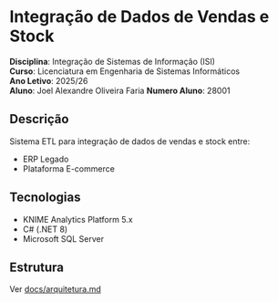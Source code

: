 # Integração de Dados de Vendas e Stock

**Disciplina**: Integração de Sistemas de Informação (ISI)  
**Curso**: Licenciatura em Engenharia de Sistemas Informáticos  
**Ano Letivo**: 2025/26  
**Aluno**: Joel Alexandre Oliveira Faria
**Numero Aluno**: 28001 

## Descrição

Sistema ETL para integração de dados de vendas e stock entre:
- ERP Legado 
- Plataforma E-commerce

## Tecnologias

- KNIME Analytics Platform 5.x
- C# (.NET 8)
- Microsoft SQL Server

## Estrutura

Ver [docs/arquitetura.md](docs/arquitetura.md)
